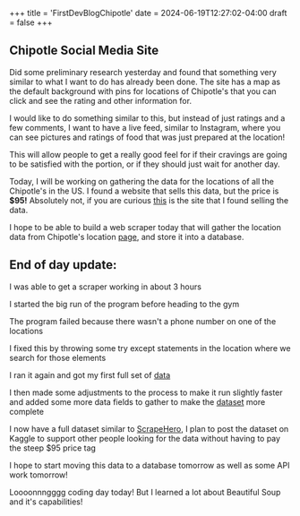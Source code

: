 +++
title = 'FirstDevBlogChipotle'
date = 2024-06-19T12:27:02-04:00
draft = false
+++

## Chipotle Social Media Site

Did some preliminary research yesterday and found that something very similar to what I want to do has already been done. The site has a map as the default background with pins for locations of Chipotle's that you can click and see the rating and other information for.

I would like to do something similar to this, but instead of just ratings and a few comments, I want to have a live feed, similar to Instagram, where you can see pictures and ratings of food that was just prepared at the location!

This will allow people to get a really good feel for if their cravings are going to be satisfied with the portion, or if they should just wait for another day.

Today, I will be working on gathering the data for the locations of all the Chipotle's in the US. I found a website that sells this data, but the price is **$95!** Absolutely not, if you are curious [this](https://www.scrapehero.com/location-reports/Chipotle-USA/) is the site that I found selling the data. 

I hope to be able to build a web scraper today that will gather the location data from Chipotle's location [page](https://locations.chipotle.com/), and store it into a database.

## End of day update:

I was able to get a scraper working in about 3 hours

I started the big run of the program before heading to the gym

The program failed because there wasn't a phone number on one of the locations

I fixed this by throwing some try except statements in the location where we search for those elements

I ran it again and got my first full set of [data](https://github.com/Timmermj10/ChipotleRater/blob/main/WebscrapLocationData/chipotle_locations_v1.csv)

I then made some adjustments to the process to make it run slightly faster and added some more data fields to gather to make the [dataset](https://github.com/Timmermj10/ChipotleRater/blob/main/WebscrapLocationData/chipotle_locations_v2.csv) more complete

I now have a full dataset similar to [ScrapeHero](https://www.scrapehero.com/location-reports/Chipotle-USA/), I plan to post the dataset on Kaggle to support other people looking for the data without having to pay the steep $95 price tag

I hope to start moving this data to a database tomorrow as well as some API work tomorrow!

Loooonnngggg coding day today! But I learned a lot about Beautiful Soup and it's capabilities!

